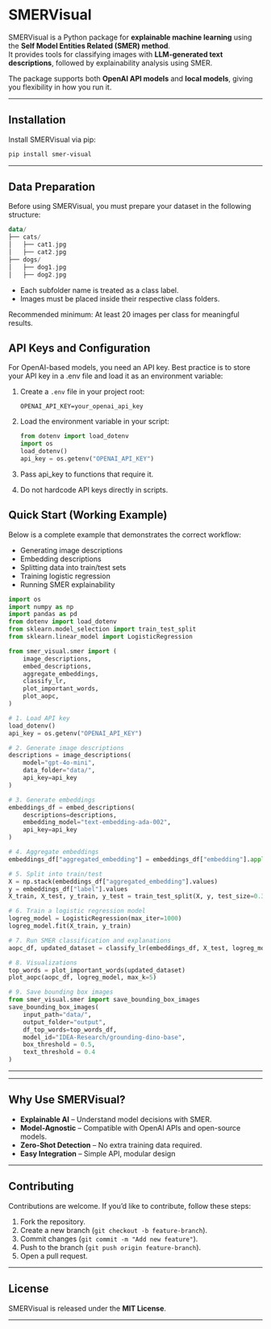 # **SMERVisual**

SMERVisual is a Python package for **explainable machine learning** using the **Self Model Entities Related (SMER) method**.  
It provides tools for classifying images with **LLM-generated text descriptions**, followed by explainability analysis using SMER.

The package supports both **OpenAI API models** and **local models**, giving you flexibility in how you run it.

---

## Installation

Install SMERVisual via pip:

```sh
pip install smer-visual
```
---
## **Data Preparation**
Before using SMERVisual, you must prepare your dataset in the following structure:

```kotlin
data/
├── cats/
│   ├── cat1.jpg
│   ├── cat2.jpg
├── dogs/
│   ├── dog1.jpg
│   ├── dog2.jpg
```


- Each subfolder name is treated as a class label.
- Images must be placed inside their respective class folders.

Recommended minimum: At least 20 images per class for meaningful results.

## **API Keys and Configuration**
For OpenAI-based models, you need an API key.
Best practice is to store your API key in a .env file and load it as an environment variable:
1. Create a `.env` file in your project root:
   ```
   OPENAI_API_KEY=your_openai_api_key
   ```
2. Load the environment variable in your script:
   ```python
   from dotenv import load_dotenv
   import os 
   load_dotenv()
   api_key = os.getenv("OPENAI_API_KEY")
   ```
3. Pass api_key to functions that require it.

4. Do not hardcode API keys directly in scripts.

## Quick Start (Working Example)
Below is a complete example that demonstrates the correct workflow: 
- Generating image descriptions
- Embedding descriptions
- Splitting data into train/test sets 
- Training logistic regression
- Running SMER explainability

```python
import os
import numpy as np
import pandas as pd
from dotenv import load_dotenv
from sklearn.model_selection import train_test_split
from sklearn.linear_model import LogisticRegression

from smer_visual.smer import (
    image_descriptions,
    embed_descriptions,
    aggregate_embeddings,
    classify_lr,
    plot_important_words,
    plot_aopc,
)

# 1. Load API key
load_dotenv()
api_key = os.getenv("OPENAI_API_KEY")

# 2. Generate image descriptions
descriptions = image_descriptions(
    model="gpt-4o-mini",
    data_folder="data/",
    api_key=api_key
)

# 3. Generate embeddings
embeddings_df = embed_descriptions(
    descriptions=descriptions,
    embedding_model="text-embedding-ada-002",
    api_key=api_key
)

# 4. Aggregate embeddings
embeddings_df["aggregated_embedding"] = embeddings_df["embedding"].apply(aggregate_embeddings)

# 5. Split into train/test
X = np.stack(embeddings_df["aggregated_embedding"].values)
y = embeddings_df["label"].values
X_train, X_test, y_train, y_test = train_test_split(X, y, test_size=0.3, random_state=42)

# 6. Train a logistic regression model
logreg_model = LogisticRegression(max_iter=1000)
logreg_model.fit(X_train, y_train)

# 7. Run SMER classification and explanations
aopc_df, updated_dataset = classify_lr(embeddings_df, X_test, logreg_model)

# 8. Visualizations
top_words = plot_important_words(updated_dataset)
plot_aopc(aopc_df, logreg_model, max_k=5)

# 9. Save bounding box images 
from smer_visual.smer import save_bounding_box_images
save_bounding_box_images(
    input_path="data/",
    output_folder="output",
    df_top_words=top_words_df,
    model_id="IDEA-Research/grounding-dino-base",
    box_threshold = 0.5,
    text_threshold = 0.4
)
```
---
---

## **Why Use SMERVisual?**

- **Explainable AI** – Understand model decisions with SMER.
- **Model-Agnostic** – Compatible with OpenAI APIs and open-source models.
- **Zero-Shot Detection** – No extra training data required.
- **Easy Integration** – Simple API, modular design

---

## **Contributing**
Contributions are welcome. If you’d like to contribute, follow these steps:

1. Fork the repository.
2. Create a new branch (`git checkout -b feature-branch`).
3. Commit changes (`git commit -m "Add new feature"`).
4. Push to the branch (`git push origin feature-branch`).
5. Open a pull request.

---

## **License**
SMERVisual is released under the **MIT License**.

---
